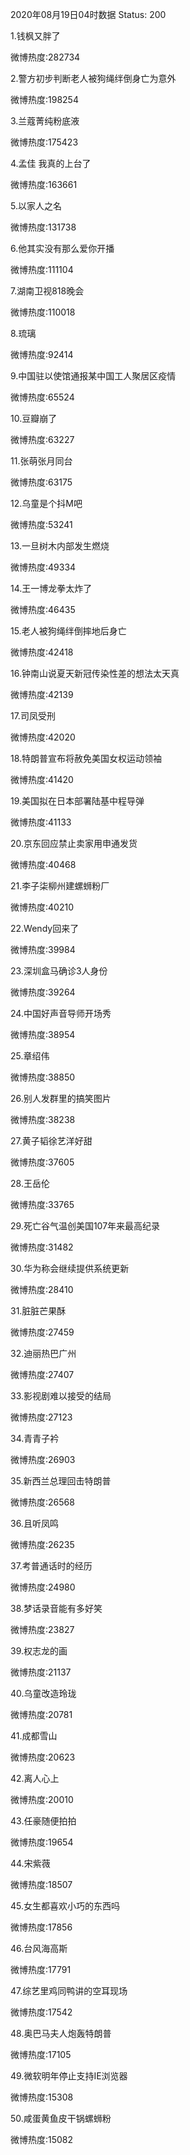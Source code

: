2020年08月19日04时数据
Status: 200

1.钱枫又胖了

微博热度:282734

2.警方初步判断老人被狗绳绊倒身亡为意外

微博热度:198254

3.兰蔻菁纯粉底液

微博热度:175423

4.孟佳 我真的上台了

微博热度:163661

5.以家人之名

微博热度:131738

6.他其实没有那么爱你开播

微博热度:111104

7.湖南卫视818晚会

微博热度:110018

8.琉璃

微博热度:92414

9.中国驻以使馆通报某中国工人聚居区疫情

微博热度:65524

10.豆瓣崩了

微博热度:63227

11.张萌张月同台

微博热度:63175

12.乌童是个抖M吧

微博热度:53241

13.一旦树木内部发生燃烧

微博热度:49334

14.王一博龙拳太炸了

微博热度:46435

15.老人被狗绳绊倒摔地后身亡

微博热度:42418

16.钟南山说夏天新冠传染性差的想法太天真

微博热度:42139

17.司凤受刑

微博热度:42020

18.特朗普宣布将赦免美国女权运动领袖

微博热度:41420

19.美国拟在日本部署陆基中程导弹

微博热度:41133

20.京东回应禁止卖家用申通发货

微博热度:40468

21.李子柒柳州建螺蛳粉厂

微博热度:40210

22.Wendy回来了

微博热度:39984

23.深圳盒马确诊3人身份

微博热度:39264

24.中国好声音导师开场秀

微博热度:38954

25.章绍伟

微博热度:38850

26.别人发群里的搞笑图片

微博热度:38238

27.黄子韬徐艺洋好甜

微博热度:37605

28.王岳伦

微博热度:33765

29.死亡谷气温创美国107年来最高纪录

微博热度:31482

30.华为称会继续提供系统更新

微博热度:28410

31.脏脏芒果酥

微博热度:27459

32.迪丽热巴广州

微博热度:27407

33.影视剧难以接受的结局

微博热度:27123

34.青青子衿

微博热度:26903

35.新西兰总理回击特朗普

微博热度:26568

36.且听凤鸣

微博热度:26235

37.考普通话时的经历

微博热度:24980

38.梦话录音能有多好笑

微博热度:23827

39.权志龙的画

微博热度:21137

40.乌童改造玲珑

微博热度:20781

41.成都雪山

微博热度:20623

42.离人心上

微博热度:20010

43.任豪随便拍拍

微博热度:19654

44.宋紫薇

微博热度:18507

45.女生都喜欢小巧的东西吗

微博热度:17856

46.台风海高斯

微博热度:17791

47.综艺里鸡同鸭讲的空耳现场

微博热度:17542

48.奥巴马夫人炮轰特朗普

微博热度:17105

49.微软明年停止支持IE浏览器

微博热度:15308

50.咸蛋黄鱼皮干锅螺蛳粉

微博热度:15082

